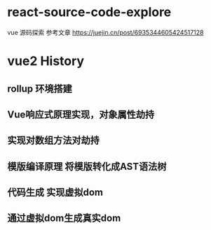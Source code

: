 # react-source-code-explore
vue 源码探索 参考文章  https://juejin.cn/post/6935344605424517128

# vue2 History

## rollup 环境搭建

## Vue响应式原理实现，对象属性劫持

## 实现对数组方法对劫持

## 模版编译原理 将模版转化成AST语法树

## 代码生成 实现虚拟dom

## 通过虚拟dom生成真实dom
